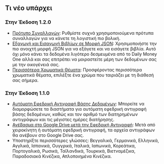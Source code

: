 
## Τι νέο υπάρχει

### Στην Έκδοση 1.2.0
* [Πρότυπο Συναλλαγών](https://youtu.be/CtfJ5BecZfY): Ρυθμίστε συχνά χρησιμοποιούμενα πρότυπα συναλλαγών για να κάνετε τη λογιστική πιο βολική.
* [Εξαγωγή και Εισαγωγή Βιβλίων σε Μορφή JSON](https://youtu.be/bHGEH7zcj78): Χρησιμοποιήστε την πιο ανοιχτή μορφή JSON για να εξάγετε και να εισάγετε βιβλία. Αυτό όχι μόνο κάνει τα δεδομένα λιγότερο δεσμευμένα από το Daily Money One αλλά και σας επιτρέπει να μοιραστείτε μέρη των δεδομένων σας με την οικογένειά σας.
* [Περισσότερα Χρωματικά Θέματα](https://youtu.be/3Yw7m2AOvfc): Προσφέροντας περισσότερα χρωματικά θέματα, επιλέξτε ένα χρώμα που ταιριάζει με τη διάθεσή σας σήμερα.

### Στην Έκδοση 1.1.0
* [Αυτόματη Εφεδρική Αντιγραφή Βάσης Δεδομένων](https://youtube.com/shorts/dWePWDncx0k): Μπορείτε να διαμορφώσετε τα διαστήματα για αυτόματη εφεδρική αντιγραφή βάσης δεδομένων, καθώς και τον αριθμό των διατηρημένων αντιγράφων και τις μέγιστες ημέρες διατήρησης.
* [Ανέβασμα στο Google Drive μετά την Εφεδρική Αντιγραφή](https://youtu.be/hOJdtKElLuw): Μετά από χειροκίνητη ή αυτόματη εφεδρική αντιγραφή, τα αρχεία αντιγράφων θα ανέβουν στο Google Drive σας.
* Υποστηρίξτε περισσότερες γλώσσες: Βεγγαλικά, Γερμανικά, Ελληνικά, Αγγλικά, Ισπανικά, Ουγγρικά, Ιταλικά, Ιαπωνικά, Κορεάτικα, Πορτογαλικά, Ρωσικά, Ταϊλανδικά, Τουρκικά, Βιετναμέζικα, Παραδοσιακά Κινέζικα, Απλοποιημένα Κινέζικα.